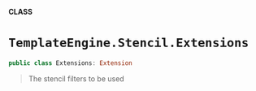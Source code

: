 **CLASS**

# `TemplateEngine.Stencil.Extensions`

```swift
public class Extensions: Extension
```

> The stencil filters to be used
